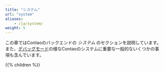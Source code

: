 ```yaml
---
title: "システム"
url: "system"
aliases:
    - /ja/system/
weight: 5
---
```


この章ではContaoのバックエンドの _システム_ のセクションを説明しています。また、[デバッグモード](/en/system/debug-mode/)の様なContaoのシステムに重要な一般的ないくつかの事項も含んでいます。

{{% children %}}
